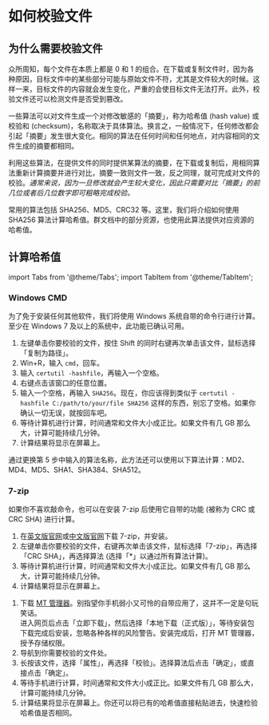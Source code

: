 # 如何校验文件

## 为什么需要校验文件

众所周知，每个文件在本质上都是 0 和 1 的组合。在下载或复制文件时，因为各种原因，目标文件中的某些部分可能与原始文件不符，尤其是文件较大的时候。这样一来，目标文件的内容就会发生变化，严重的会使目标文件无法打开。此外，校验文件还可以检测文件是否受到篡改。

一些算法可以对文件生成一个对修改敏感的「摘要」，称为哈希值 (hash value) 或校验和 (checksum)，名称取决于具体算法。换言之，一般情况下，任何修改都会引起「摘要」发生很大变化。相同的算法在任何时间和任何地点，对内容相同的文件生成的摘要都相同。

利用这些算法，在提供文件的同时提供某算法的摘要，在下载或复制后，用相同算法重新计算摘要并进行对比，摘要一致则文件一致，反之同理，就可完成对文件的校验。*通常来说，因为一旦修改就会产生较大变化，因此只需要对比「摘要」的前几位或者后几位数字即可粗略完成校验。*

常用的算法包括 SHA256、MD5、CRC32 等。这里，我们将介绍如何使用 SHA256 算法计算哈希值。群文档中的部分资源，也使用此算法提供对应资源的哈希值。

## 计算哈希值

import Tabs from '@theme/Tabs';
import TabItem from '@theme/TabItem';

<Tabs>
   <TabItem value="windows" label="在 Windows 上计算哈希值" default>

   ### Windows CMD

   为了免于安装任何其他软件，我们将使用 Windows 系统自带的命令行进行计算。至少在 Windows 7 及以上的系统中，此功能已确认可用。

   1. 左键单击你要校验的文件，按住 Shift 的同时右键再次单击该文件，鼠标选择「复制为路径」。
   2. Win+R，输入 `cmd`，回车。
   3. 输入 `certutil -hashfile`，再输入一个空格。
   4. 右键点击该窗口的任意位置。
   5. 输入一个空格，再输入 `SHA256`。现在，你应该得到类似于 `certutil -hashfile C:/path/to/your/file SHA256` 这样的东西，别忘了空格。如果你确认一切无误，就按回车吧。
   6. 等待计算机进行计算，时间通常和文件大小成正比。如果文件有几 GB 那么大，计算可能持续几分钟。
   7. 计算结果将显示在屏幕上。

   通过更换第 5 步中输入的算法名称，此方法还可以使用以下算法计算：MD2、MD4、MD5、SHA1、SHA384、SHA512。

   ### 7-zip

   如果你不喜欢敲命令，也可以在安装 7-zip 后使用它自带的功能 (被称为 CRC 或 CRC SHA) 进行计算。

   1. 在[英文版官网](https://7-zip.org/)或[中文版官网](https://sparanoid.com/lab/7z/)下载 7-zip，并安装。
   2. 左键单击你要校验的文件，右键再次单击该文件，鼠标选择「7-zip」，再选择「CRC SHA」，再选择算法 (选择「*」以通过所有算法计算)。
   3. 等待计算机进行计算，时间通常和文件大小成正比。如果文件有几 GB 那么大，计算可能持续几分钟。
   4. 计算结果将显示在屏幕上。

   </TabItem>

   <TabItem value="android" label="在 Android 上计算哈希值">

   1. 下载 [MT 管理器](https://mt2.cn)。别指望你手机弱小又可怜的自带应用了，这并不一定是句玩笑话。  
   进入网页后点击「立即下载」，然后选择「本地下载（正式版）」，等待安装包下载完成后安装，忽略各种各样的风险警告。安装完成后，打开 MT 管理器，授予存储权限。
   2. 导航到你需要校验的文件处。
   3. 长按该文件，选择「属性」，再选择「校验」。选择算法后点击「确定」，或直接点击「确定」。
   4. 等待手机进行计算，时间通常和文件大小成正比。如果文件有几 GB 那么大，计算可能持续几分钟。
   5. 计算结果将显示在屏幕上。你还可以将已有的哈希值直接粘贴进去，快速检验哈希值是否相同。

   </TabItem>
</Tabs>
